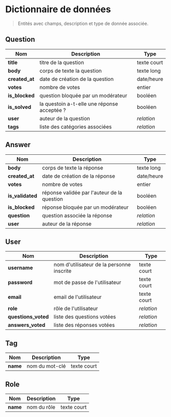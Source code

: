 # Dictionnaire de données

> Entités avec champs, description et type de donnée associée.

## Question
|Nom|Description|Type|
|-|-|-|
|**title**|titre de la question|texte court
|**body**|corps de texte la question|texte long
|**created_at**|date de création de la question|date/heure
|**votes**|nombre de votes|entier
|**is_blocked**|question bloquée par un modérateur|booléen
|**is_solved**|la questoin a-t-elle une réponse acceptée ?|booléen
|**user**|auteur de la question|_relation_
|**tags**|liste des catégories associées|_relation_

## Answer
|Nom|Description|Type|
|-|-|-|
|**body**|corps de texte la réponse|texte long
|**created_at**|date de création de la réponse|date/heure
|**votes**|nombre de votes|entier
|**is_validated**|réponse validée par l'auteur de la question|booléen
|**is_blocked**|réponse bloquée par un modérateur|booléen
|**question**|question associée la réponse|_relation_
|**user**|auteur de la réponse|_relation_

## User
|Nom|Description|Type|
|-|-|-|
|**username**|nom d'utilisateur de la personne inscrite|texte court
|**password**|mot de passe de l'utilisateur|texte court
|**email**|email de l'utilisateur|texte court
|**role**|rôle de l'utilisateur|_relation_
|**questions_voted**|liste des questions votées|_relation_
|**answers_voted**|liste des réponses votées|_relation_

## Tag
|Nom|Description|Type|
|-|-|-|
|**name**|nom du mot-clé|texte court

## Role
|Nom|Description|Type|
|-|-|-|
|**name**|nom du rôle|texte court
